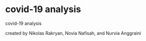 # covid-19 analysis
covid-19 analysis

created by Nikolas Rakryan, Novia Nafisah, and Nurvia Anggraini
